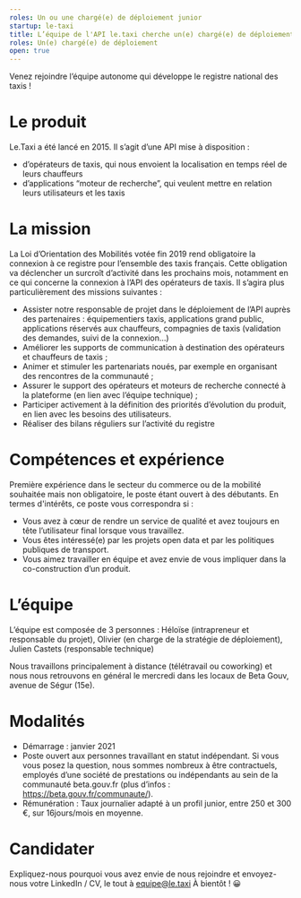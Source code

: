 ```yaml
---
roles: Un ou une chargé(e) de déploiement junior
startup: le-taxi
title: L’équipe de l'API le.taxi cherche un(e) chargé(e) de déploiement junior
roles: Un(e) chargé(e) de déploiement
open: true
---
```


Venez rejoindre l’équipe autonome qui développe le registre national des taxis !

# Le produit

Le.Taxi a été lancé en 2015. Il s’agit d’une API mise à disposition :
- d’opérateurs de taxis, qui nous envoient la localisation en temps réel de leurs chauffeurs
- d’applications “moteur de recherche”, qui veulent mettre en relation leurs utilisateurs et les taxis

# La mission

La Loi d’Orientation des Mobilités votée fin 2019 rend obligatoire la connexion à ce registre pour l’ensemble des taxis français. Cette obligation va déclencher un surcroît d’activité dans les prochains mois, notamment en ce qui concerne la connexion à l’API des opérateurs de taxis. 
 Il s’agira plus particulièrement des missions suivantes : 
- Assister notre responsable de projet dans le déploiement de l’API auprès des partenaires :  équipementiers taxis, applications grand public, applications réservés aux chauffeurs, compagnies de taxis (validation des demandes, suivi de la connexion…)
- Améliorer les supports de communication à destination des opérateurs et chauffeurs de taxis ;
- Animer et stimuler les partenariats noués, par exemple en organisant des rencontres de la communauté ;
- Assurer le support des opérateurs et moteurs de recherche connecté à la plateforme (en lien avec l’équipe technique) ;
- Participer activement à la définition des priorités d’évolution du produit, en lien avec les besoins des utilisateurs.
- Réaliser des bilans réguliers sur l’activité du registre

# Compétences et expérience

Première expérience dans le secteur du commerce ou de la mobilité souhaitée mais non obligatoire, le poste étant ouvert à des débutants.
En termes d'intérêts, ce poste vous correspondra si : 
- Vous avez à cœur de rendre un service de qualité et avez toujours en tête l’utilisateur final lorsque vous travaillez.
- Vous êtes intéressé(e) par les projets open data et par les politiques publiques de transport.
- Vous aimez travailler en équipe et avez envie de vous impliquer dans la co-construction d’un produit.

#  L’équipe

L’équipe est composée de 3 personnes : Héloïse (intrapreneur et responsable du projet), Olivier (en charge de la stratégie de déploiement), Julien Castets (responsable technique)

Nous travaillons principalement à distance (télétravail ou coworking) et nous nous retrouvons en général le mercredi dans les locaux de Beta Gouv, avenue de Ségur (15e).

# Modalités

- Démarrage : janvier 2021
- Poste ouvert aux personnes travaillant en statut indépendant. Si vous vous posez la question, nous sommes nombreux à être contractuels, employés d’une société de prestations ou indépendants au sein de la communauté beta.gouv.fr (plus d’infos : https://beta.gouv.fr/communaute/).
- Rémunération : Taux journalier adapté à un profil junior, entre 250 et 300 €, sur 16jours/mois en moyenne.

# Candidater

Expliquez-nous pourquoi vous avez envie de nous rejoindre et envoyez-nous votre LinkedIn / CV, le tout à equipe@le.taxi
À bientôt ! 😀
